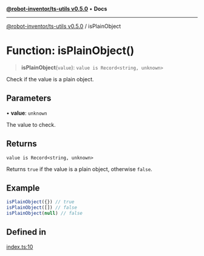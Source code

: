 [**@robot-inventor/ts-utils v0.5.0**](../README.md) • **Docs**

***

[@robot-inventor/ts-utils v0.5.0](../README.md) / isPlainObject

# Function: isPlainObject()

> **isPlainObject**(`value`): `value is Record<string, unknown>`

Check if the value is a plain object.

## Parameters

• **value**: `unknown`

The value to check.

## Returns

`value is Record<string, unknown>`

Returns `true` if the value is a plain object, otherwise `false`.

## Example

```ts
isPlainObject({}) // true
isPlainObject([]) // false
isPlainObject(null) // false
```

## Defined in

[index.ts:10](https://github.com/Robot-Inventor/ts-utils/blob/56fe51ad542b299d6dc3601f2eea5a2228aeacc5/src/index.ts#L10)
